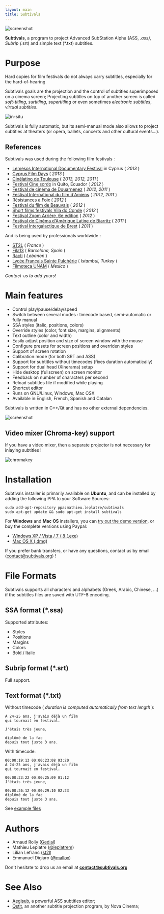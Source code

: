 ```yaml
---
layout: main
title: Subtivals
---
```

![screenshot](http://mathieu-leplatre.info/media/subtivals/subtivals.png)

**Subtivals**, a program to project Advanced SubStation Alpha (ASS, *.ass), Subrip (*.srt) and simple text (*.txt) subtitles.

Purpose
=======

Hard copies for film festivals do not always carry subtitles, especially for the hard-of-hearing.

Subtivals goals are the projection and the control of subtitles superimposed on a cinema screen;
Projecting subtitles on top of another screen is called *soft-titling*, *surtitling*, *supertitling* or even sometimes *electronic subtitles*, *virtual subtitles*.

![in-situ](http://mathieu-leplatre.info/media/subtivals/subtivals-insitu.png)

Subtivals is fully automatic, but its semi-manual mode also allows to project subtitles at theaters (or opera, ballets, concerts and other cultural events...). 

## References

Subtivals was used during the following film festivals :

* [Lemesos International Documentary Festival](http://filmfestival.com.cy) in Cyprus ( *2013* )
* [Cyprus Film Days](http://cyprusfilmdays.org) ( *2013* )
* [Cinélatino de Toulouse](http://www.cinelatino.com.fr) ( *2013, 2012, 2011* )
* [Festival Cine sordo](http://www.festivalcinesordo.com) in Quito, Ecuador ( *2012* )
* [Festival de cinéma de Douarnenez](http://www.festival-douarnenez.com) ( *2012, 2011* )
* [Festival International du film d'Amiens](http://www.filmfestamiens.org) ( *2012, 2011* )
* [Résistances à Foix](http://festival-resistances.fr) ( *2012* )
* [Festival du film de Beauvais](http://www.beauvaisfilmfest.com) ( *2012* )
* [Short films festivals Vila do Conde](http://rteixeira.eu) ( *2012* )
* [Festival Zoom Arrière, 6e édition](http://www.lacinemathequedetoulouse.com/archives/2012/thematiques) ( *2012* )
* [Festival de Cinéma d'Amérique Latine de Biarritz](http://www.festivaldebiarritz.com) ( *2011* )
* [Festival Intergalactique de Brest](http://festival-galactique.infini.fr) ( *2011* )

And is being used by professionals worldwide :

* [ST2L](http://st2l.fr) ( *France* )
* [Fila13](http://fila13.org/) ( *Barcelona, Spain* )
* [Racti](http://racti.com/) ( *Lebanon* )
* [Lycée Français Sainte Pulchérie](http://www.sp.k12.tr/) ( *Istambul, Turkey* )
* [Filmoteca UNAM](http://www.filmoteca.unam.mx) ( *Mexico* )

*Contact-us to add yours!*
 
Main features
=============

* Control play/pause/delay/speed
* Switch between several modes : timecode based, semi-automatic or fully manual
* SSA styles (italic, positions, colors)
* Override styles (color, font size, margins, alignments)
* Text outline (color and width)
* Easily adjust position and size of screen window with the mouse
* Configure presets for screen positions and overriden styles
* Support of screen rotation
* Calibration mode (for both SRT and ASS)
* Support for subtitles without timecodes (fixes duration automatically)
* Support for dual head (Xinerama) setup
* Hide desktop (fullscreen) on screen monitor
* Feedback on number of characters per second
* Reload subtitles file if modified while playing
* Shortcut editor
* Runs on GNU/Linux, Windows, Mac OSX
* Available in English, French, Spanish and Catalan

Subtivals is written in C++/Qt and has no other external dependencies.

![screenshot](http://mathieu-leplatre.info/media/subtivals/subtivals-preview.png)

## Video mixer (Chroma-key) support

If you have a video mixer, then a separate projector is not necessary for inlaying subtitles !

![chromakey](http://mathieu-leplatre.info/media/subtivals/subtivals-chromakey.png)


Installation
============

Subtivals installer is primarily available on **Ubuntu**, and can be installed by adding the
following PPA to your Software Sources:

    sudo add-apt-repository ppa:mathieu.leplatre/subtivals
    sudo apt-get update && sudo apt-get install subtivals

For **Windows** and **Mac OS** installers, you can [try out the demo version](http://mathieu-leplatre.info/media/subtivals/),
or buy the complete versions using Paypal:

* [Windows XP / Vista / 7 / 8 (.exe)](http://www.digitalgoodsstore.com/mydgs/apNeyq)
* [Mac OS X (.dmg)](http://www.digitalgoodsstore.com/mydgs/5RQeV1)

If you prefer bank transfers, or have any questions, contact us by email (contact@subtivals.org) !


File Formats
============

Subtivals supports all characters and alphabets (Greek, Arabic, Chinese, ...) if the subtitles files are saved with UTF-8 encoding. 

## SSA format (*.ssa)

Supported attributes:

* Styles
* Positions
* Margins
* Colors
* Bold / Italic

## Subrip format (*.srt)

Full support.

## Text format (*.txt)

Without timecode ( *duration is computed automatically from text length* ):

```
À 24-25 ans, j'avais déjà un film
qui tournait en festival.

J'étais très jeune,

diplômé de la fac
depuis tout juste 3 ans.
```

With timecode:

```
00:00:19:13 00:00:23:08 03:20
À 24-25 ans, j'avais déjà un film
qui tournait en festival.

00:00:23:22 00:00:25:09 01:12
J'étais très jeune,

00:00:26:12 00:00:29:10 02:23
diplômé de la fac
depuis tout juste 3 ans.
```

See [example files](https://github.com/traxtech/subtivals/tree/master/examples)


Authors
=======

* Arnaud Rolly ([Gedial](http://www.gedial.com))
* Mathieu Leplatre ([@leplatrem](http://mathieu-leplatre.info))
* Lilian Lefranc ([st2l](http://st2l.fr))
* Emmanuel Digiaro ([@mallox](http://twitter.com/mallox))

Don't hesitate to drop us an email at **contact@subtivals.org**

See Also
========

* [Aegisub](http://www.aegisub.org), a powerful ASS subtitles editor;
* [Qstit](http://www.nova-cinema.org/spip.php?rubrique1664&lang=en), an another subtitle projection program, by Nova Cinema;
